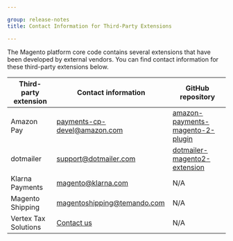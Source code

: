 ```yaml
---

group: release-notes
title: Contact Information for Third-Party Extensions

---
```

The Magento platform core code contains several extensions that have been developed by external vendors. You can find contact information for these third-party extensions below. 



| Third-party extension | Contact information                  | GitHub repository                                         |
|-----------------------|--------------------------------------|-----------------------------------------------------------|
| Amazon Pay            | payments-cp-devel@amazon.com         | [amazon-payments-magento-2-plugin](https://github.com/amzn/amazon-payments-magento-2-plugin)  |
| dotmailer             | support@dotmailer.com                | [dotmailer-magento2-extension](https://github.com/dotmailer/dotmailer-magento2-extension) |
| Klarna Payments       | magento@klarna.com                   | N/A                                                       |
| Magento Shipping      | magentoshipping@temando.com          | N/A                                                       |
| Vertex Tax Solutions  | [Contact us](https://www.vertexinc.com/contact-us) | N/A                                                       |